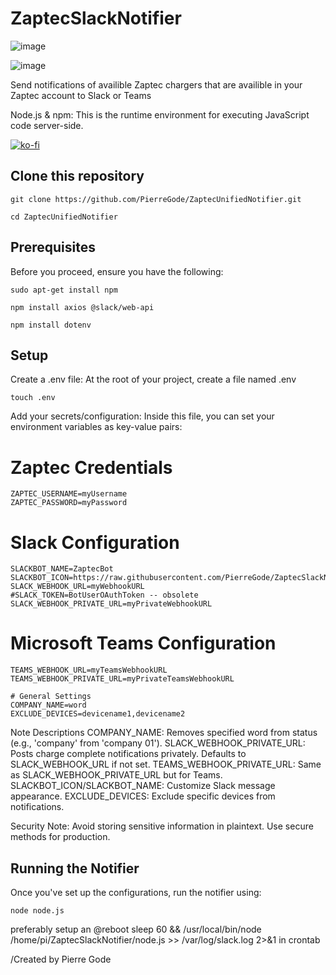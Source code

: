 # ZaptecSlackNotifier


![image](https://github.com/PierreGode/ZaptecSlackNotifier/assets/8579922/badc54dc-ca64-4c54-9ad3-786d857eadc3)

![image](https://github.com/PierreGode/ZaptecTeamsNotifier/assets/8579922/4045aa5a-f37a-4df1-8192-ee26e2a8e7b2)

Send notifications of availible Zaptec chargers that are availible in your Zaptec account to Slack or Teams


Node.js & npm: This is the runtime environment for executing JavaScript code server-side.

[![ko-fi](https://ko-fi.com/img/githubbutton_sm.svg)](https://ko-fi.com/J3J2EARPK)


## Clone this repository
```
git clone https://github.com/PierreGode/ZaptecUnifiedNotifier.git
```
```
cd ZaptecUnifiedNotifier
```
## Prerequisites
Before you proceed, ensure you have the following:
```
sudo apt-get install npm
```
```
npm install axios @slack/web-api
```

```
npm install dotenv
```

## Setup
Create a .env file: At the root of your project, create a file named .env
```
touch .env
```

Add your secrets/configuration: Inside this file, you can set your environment variables as key-value pairs:
# Zaptec Credentials
```
ZAPTEC_USERNAME=myUsername
ZAPTEC_PASSWORD=myPassword
```
# Slack Configuration
```
SLACKBOT_NAME=ZaptecBot
SLACKBOT_ICON=https://raw.githubusercontent.com/PierreGode/ZaptecSlackNotifier/main/images/zaptec.png
SLACK_WEBHOOK_URL=myWebhookURL
#SLACK_TOKEN=BotUserOAuthToken -- obsolete
SLACK_WEBHOOK_PRIVATE_URL=myPrivateWebhookURL
```

# Microsoft Teams Configuration
```
TEAMS_WEBHOOK_URL=myTeamsWebhookURL
TEAMS_WEBHOOK_PRIVATE_URL=myPrivateTeamsWebhookURL
```
```
# General Settings
COMPANY_NAME=word
EXCLUDE_DEVICES=devicename1,devicename2
```

 Note Descriptions
 COMPANY_NAME: Removes specified word from status (e.g., 'company' from 'company 01').
 SLACK_WEBHOOK_PRIVATE_URL: Posts charge complete notifications privately. Defaults to SLACK_WEBHOOK_URL if not set.
 TEAMS_WEBHOOK_PRIVATE_URL: Same as SLACK_WEBHOOK_PRIVATE_URL but for Teams.
 SLACKBOT_ICON/SLACKBOT_NAME: Customize Slack message appearance.
 EXCLUDE_DEVICES: Exclude specific devices from notifications.

 Security Note: Avoid storing sensitive information in plaintext. Use secure methods for production.

## Running the Notifier
Once you've set up the configurations, run the notifier using:
```
node node.js
```
preferably setup an @reboot sleep 60 && /usr/local/bin/node /home/pi/ZaptecSlackNotifier/node.js >> /var/log/slack.log 2>&1 in crontab

/Created by Pierre Gode
